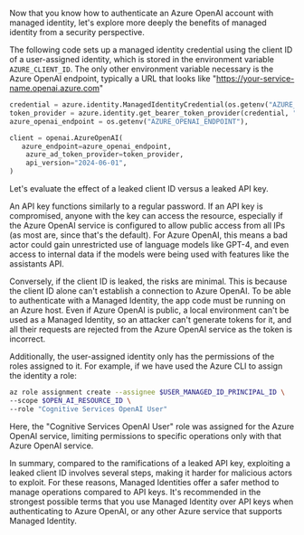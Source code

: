 Now that you know how to authenticate an Azure OpenAI account with managed identity, let's explore more deeply the benefits of managed identity from a security perspective.

The following code sets up a managed identity credential using the client ID of a user-assigned identity, which is stored in the environment variable `AZURE_CLIENT_ID`. The only other environment variable necessary is the Azure OpenAI endpoint, typically a URL that looks like "https://your-service-name.openai.azure.com"

```python
credential = azure.identity.ManagedIdentityCredential(os.getenv("AZURE_CLIENT_ID"))
token_provider = azure.identity.get_bearer_token_provider(credential, "https://cognitiveservices.azure.com/.default")
azure_openai_endpoint = os.getenv("AZURE_OPENAI_ENDPOINT"),

client = openai.AzureOpenAI(   
   azure_endpoint=azure_openai_endpoint,
    azure_ad_token_provider=token_provider,
    api_version="2024-06-01",
)
```

Let's evaluate the effect of a leaked client ID versus a leaked API key.

An API key functions similarly to a regular password. If an API key is compromised, anyone with the key can access the resource, especially if the Azure OpenAI service is configured to allow public access from all IPs (as most are, since that's the default). For Azure OpenAI, this means a bad actor could gain unrestricted use of language models like GPT-4, and even access to internal data if the models were being used with features like the assistants API.

Conversely, if the client ID is leaked, the risks are minimal. This is because the client ID alone can't establish a connection to Azure OpenAI. To be able to authenticate with a Managed Identity, the app code must be running on an Azure host. Even if Azure OpenAI is public, a local environment can't be used as a Managed Identity, so an attacker can't generate tokens for it, and all their requests are rejected from the Azure OpenAI service as the token is incorrect.

Additionally, the user-assigned identity only has the permissions of the roles assigned to it. For example, if we have used the Azure CLI to assign the identity a role:

```sh
az role assignment create --assignee $USER_MANAGED_ID_PRINCIPAL_ID \
--scope $OPEN_AI_RESOURCE_ID \
--role "Cognitive Services OpenAI User"
```

Here, the "Cognitive Services OpenAI User" role was assigned for the Azure OpenAI service, limiting permissions to specific operations only with that Azure OpenAI service.

In summary, compared to the ramifications of a leaked API key, exploiting a leaked client ID involves several steps, making it harder for malicious actors to exploit. For these reasons, Managed Identities offer a safer method to manage operations compared to API keys. It's recommended in the strongest possible terms that you use Managed Identity over API keys when authenticating to Azure OpenAI, or any other Azure service that supports Managed Identity.
